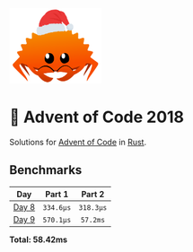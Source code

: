<img src="./.assets/christmas_ferris.png" width="164">

# 🎄 Advent of Code 2018

Solutions for [Advent of Code](https://adventofcode.com/) in [Rust](https://www.rust-lang.org/).

<!--- advent_readme_stars table --->

<!--- benchmarking table --->

## Benchmarks

|           Day            |  Part 1   |  Part 2   |
| :----------------------: | :-------: | :-------: |
| [Day 8](./src/bin/08.rs) | `334.6µs` | `318.3µs` |
| [Day 9](./src/bin/09.rs) | `570.1µs` | `57.2ms`  |

**Total: 58.42ms**

<!--- benchmarking table --->
